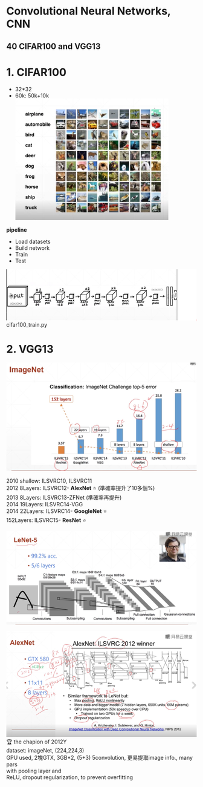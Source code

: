 # Convolutional Neural Networks, CNN  
## 40 CIFAR100 and VGG13

# 1. CIFAR100  
* 32*32   
* 60k: 50k+10k  
![](CIFAR100.png)  

**pipeline**
* Load datasets  
* Build network  
* Train  
* Test  

![](13layers.png)   
cifar100_train.py  
    
    
  
# 2. VGG13  
![](networkSort.png)

2010 shallow: ILSVRC10, ILSVRC11    
2012 8Layers: ILSVRC12- **AlexNet** :star: (準確率提升了10多個%)  
2013 8Layers: ILSVRC13-ZFNet (準確率再提升)  
2014 19Layers: ILSVRC14-VGG  
2014 22Layers: ILSVRC14- **GoogleNet** :star:    
    152Layers: ILSVRC15- **ResNet** :star:   



![](LeNet.png)  

![](alexNet.png)   
:trophy: the chapion of 2012Y  
dataset: imageNet, (224,224,3)  
GPU used, 2塊GTX, 3GB*2, 
(5+3) 5convolution, 更易提取image info., many pars      
with pooling layer and  
ReLU, dropout regularization, to prevent overfitting



